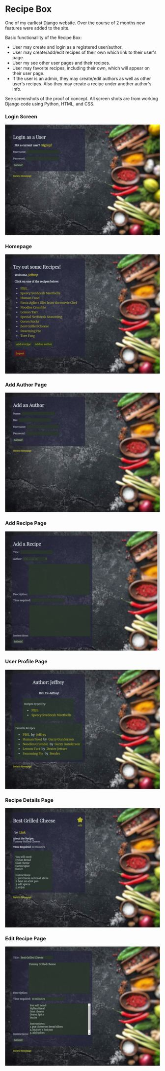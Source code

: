 # Recipe Box #

One of my earliest Django website. Over the course of 2 months new features were added to the site.

Basic functionallity of the Recipe Box:
* User may create and login as a registered user/author.
* User may create/add/edit recipes of their own which link to their user's page.
* User my see other user pages and their recipes.
* User may favorite recipes, including their own, which will appear on their user page.
* If the user is an admin, they may create/edit authors as well as other user's recipes. Also they may create a recipe under another author's info.

See screenshots of the proof of concept. All screen shots are from working Django code using Python, HTML, and CSS.

### Login Screen ###
![login screen](https://raw.githubusercontent.com/jeffsimp88/recipes_book/main/recipeBox%20images/RecipeBoxImg6.jpg "Login Screen")
### Homepage ###
![login screen](https://raw.githubusercontent.com/jeffsimp88/recipes_book/main/recipeBox%20images/RecipeBoxImg7.jpg "Homepage")
### Add Author Page ###
![Add Author Page](https://raw.githubusercontent.com/jeffsimp88/recipes_book/main/recipeBox%20images/RecipeBoxImg4.jpg "Add Author Page")
### Add Recipe Page ###
![Add Recipe Page](https://raw.githubusercontent.com/jeffsimp88/recipes_book/main/recipeBox%20images/RecipeBoxImg5.jpg "Add Recipe Page")
### User Profile Page ###
![User Profile Page](https://raw.githubusercontent.com/jeffsimp88/recipes_book/main/recipeBox%20images/RecipeBoxImg1.jpg "User Profile Page")
### Recipe Details Page ###
![Recipe Details Page](https://raw.githubusercontent.com/jeffsimp88/recipes_book/main/recipeBox%20images/RecipeBoxImg2.jpg "Recipe Details Page")
### Edit Recipe Page ###
![Edit Recipe Page](https://raw.githubusercontent.com/jeffsimp88/recipes_book/main/recipeBox%20images/RecipeBoxImg3.jpg "Edit Recipe Page")
